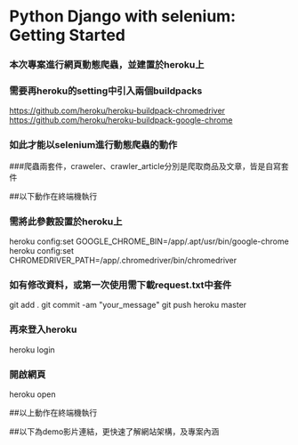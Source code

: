 # Python Django with selenium: Getting Started

### 本次專案進行網頁動態爬蟲，並建置於heroku上
### 需要再heroku的setting中引入兩個buildpacks
https://github.com/heroku/heroku-buildpack-chromedriver
https://github.com/heroku/heroku-buildpack-google-chrome
### 如此才能以selenium進行動態爬蟲的動作

###爬蟲兩套件，craweler、crawler_article分別是爬取商品及文章，皆是自寫套件

##以下動作在終端機執行
### 需將此參數設置於heroku上
heroku config:set GOOGLE_CHROME_BIN=/app/.apt/usr/bin/google-chrome
heroku config:set CHROMEDRIVER_PATH=/app/.chromedriver/bin/chromedriver

### 如有修改資料，或第一次使用需下載request.txt中套件
git add .
git commit -am "your_message"
git push heroku master

### 再來登入heroku
heroku login
### 開啟網頁
heroku open

##以上動作在終端機執行

##以下為demo影片連結，更快速了解網站架構，及專案內涵
